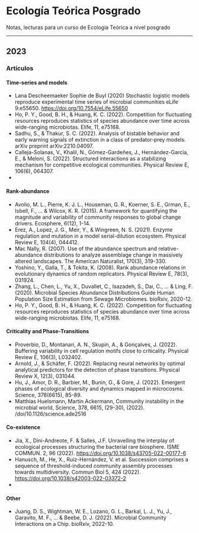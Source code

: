 # Ecología Teórica Posgrado
Notas, lecturas para un curso de Ecología Teórica a nivel posgrado




----
## 2023


### Artículos

#### Time-series and models

- Lana Descheemaeker Sophie de Buyl (2020) Stochastic logistic models reproduce experimental time series of microbial communities eLife 9:e55650.
https://doi.org/10.7554/eLife.55650
- Ho, P. Y., Good, B. H., & Huang, K. C. (2022). Competition for fluctuating resources reproduces statistics of species abundance over time across wide-ranging microbiotas. Elife, 11, e75168.
- Sadhu, S., & Thakur, S. C. (2022). Analysis of bistable behavior and early warning signals of extinction in a class of predator-prey models. arXiv preprint arXiv:2210.04097.
- Calleja-Solanas, V., Khalil, N., Gómez-Gardeñes, J., Hernández-García, E., & Meloni, S. (2022). Structured interactions as a stabilizing mechanism for competitive ecological communities. Physical Review E, 106(6), 064307.
- 


#### Rank-abundance

- Avolio, M. L., Pierre, K. J. L., Houseman, G. R., Koerner, S. E., Grman, E., Isbell, F., ... & Wilcox, K. R. (2015). A framework for quantifying the magnitude and variability of community responses to global change drivers. Ecosphere, 6(12), 1-14.
- Erez, A., Lopez, J. G., Meir, Y., & Wingreen, N. S. (2021). Enzyme regulation and mutation in a model serial-dilution ecosystem. Physical Review E, 104(4), 044412.
- Mac Nally, R. (2007). Use of the abundance spectrum and relative-abundance distributions to analyze assemblage change in massively altered landscapes. The American Naturalist, 170(3), 319-330.
- Yoshino, Y., Galla, T., & Tokita, K. (2008). Rank abundance relations in evolutionary dynamics of random replicators. Physical Review E, 78(3), 031924.
- Zhang, L., Chen, L., Yu, X., Duvallet, C., Isazadeh, S., Dai, C., ... & Ling, F. (2020). Microbial Species Abundance Distributions Guide Human Population Size Estimation from Sewage Microbiomes. bioRxiv, 2020-12.
- Ho, P. Y., Good, B. H., & Huang, K. C. (2022). Competition for fluctuating resources reproduces statistics of species abundance over time across wide-ranging microbiotas. Elife, 11, e75168.

#### Criticality and Phase-Transitions

- Proverbio, D., Montanari, A. N., Skupin, A., & Gonçalves, J. (2022). Buffering variability in cell regulation motifs close to criticality. Physical Review E, 106(3), L032402.
- Arnold, J., & Schäfer, F. (2022). Replacing neural networks by optimal analytical predictors for the detection of phase transitions. Physical Review X, 12(3), 031044.
- Hu, J., Amor, D. R., Barbier, M., Bunin, G., & Gore, J. (2022). Emergent phases of ecological diversity and dynamics mapped in microcosms. Science, 378(6615), 85-89.
- Matthias Huelsmann, Martin Ackermann, Community instability in the microbial world, Science, 378, 6615, (29-30), (2022).
/doi/10.1126/science.ade2516

#### Co-existence

- Jia, X., Dini-Andreote, F. & Salles, J.F. Unravelling the interplay of ecological processes structuring the bacterial rare biosphere. ISME COMMUN. 2, 96 (2022). https://doi.org/10.1038/s43705-022-00177-6
- Hanusch, M., He, X., Ruiz-Hernández, V. et al. Succession comprises a sequence of threshold-induced community assembly processes towards multidiversity. Commun Biol 5, 424 (2022). https://doi.org/10.1038/s42003-022-03372-2
- 


#### Other

- Juang, D. S., Wightman, W. E., Lozano, G. L., Barkal, L. J., Yu, J., Garavito, M. F., ... & Beebe, D. J. (2022). Microbial Community Interactions on a Chip. bioRxiv, 2022-10.
